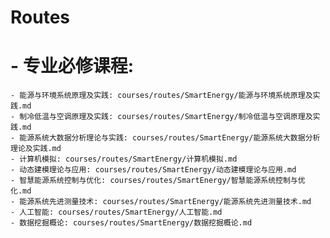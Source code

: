 # Routes
# - 专业必修课程:
    - 能源与环境系统原理及实践: courses/routes/SmartEnergy/能源与环境系统原理及实践.md
    - 制冷低温与空调原理及实践: courses/routes/SmartEnergy/制冷低温与空调原理及实践.md
    - 能源系统大数据分析理论与实践: courses/routes/SmartEnergy/能源系统大数据分析理论及实践.md
    - 计算机模拟: courses/routes/SmartEnergy/计算机模拟.md
    - 动态建模理论与应用: courses/routes/SmartEnergy/动态建模理论与应用.md
    - 智慧能源系统控制与优化: courses/routes/SmartEnergy/智慧能源系统控制与优化.md
    - 能源系统先进测量技术: courses/routes/SmartEnergy/能源系统先进测量技术.md
    - 人工智能: courses/routes/SmartEnergy/人工智能.md
    - 数据挖掘概论: courses/routes/SmartEnergy/数据挖掘概论.md
